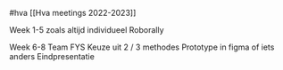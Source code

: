 #hva 
[[Hva meetings 2022-2023]]

Week 1-5 zoals altijd
individueel Roborally

Week 6-8
Team FYS 
Keuze uit 2 / 3 methodes
Prototype in figma of iets anders
Eindpresentatie